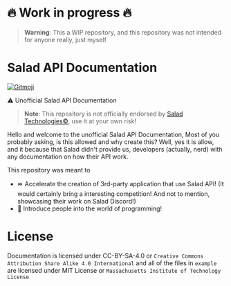 # 🔥 Work in progress 🔥
> **Warning**: This a WIP repository, and this repository was not intended for anyone really, just myself

# Salad API Documentation
<a href="https://gitmoji.dev">
  <img src="https://img.shields.io/badge/gitmoji-%20😜%20😍-FFDD67.svg?style=flat-square" alt="Gitmoji">
</a>

⚠️ Unofficial Salad API Documentation
> **Note**: This repository is not officially endorsed by [Salad Technologies©️](https://salad.com/), use it at your own risk!

Hello and welcome to the unofficial Salad API Documentation,
Most of you probably asking, is this allowed and why create this? Well, yes it is allow, and it because that Salad didn't provide us, developers (actually, nerd) with any documentation on how their API work.

This repository was meant to 
* ⏩ Accelerate the creation of 3rd-party application that use Salad API! (It would certainly bring a interesting competition! And not to mention, showcasing their work on Salad Discord!)
* 🌱 Introduce people into the world of programming!

# License
Documentation is licensed under CC-BY-SA-4.0 or `Creative Commons Attribution Share Alike 4.0 International` and all of the files in `example` are licensed under MIT License or `Massachusetts Institute of Technology License`
